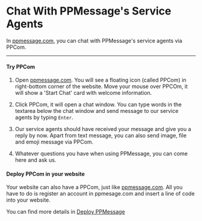 # Chat With PPMessage's Service Agents

In [ppmessage.com](https://ppmessage.com), you can chat with PPMessage's service agents via PPCom. 

---

#### Try PPCom 

1. Open [ppmessage.com](https://ppmessage.com). You will see a floating icon (called PPCom) in right-bottom corner of the website. Move your mouse over PPCOm, it will show a 'Start Chat' card with welcome information.

2. Click PPCom, it will open a chat window. You can type words in the textarea below the chat window and send message to our service agents by typing `Enter`.

3. Our service agents should have received your message and give you a reply by now. Apart from text message, you can also send image, file and emoji message via PPCom. 

4. Whatever questions you have when using PPMessage, you can come here and ask us. 


#### Deploy PPCom in your website

Your website can also have a PPCom, just like [ppmessage.com](https://ppmessage.com). All you have to do is register an account in ppmesage.com and insert a line of code into your website.

You can find more details in [Deploy PPMessage](../part2/README.md)

